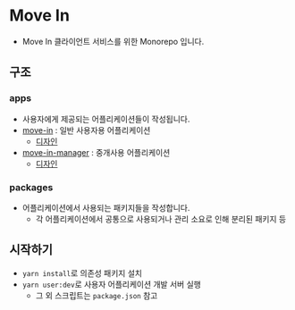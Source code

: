 # Move In
- Move In 클라이언트 서비스를 위한 Monorepo 입니다.

## 구조
### apps 
- 사용자에게 제공되는 어플리케이션들이 작성됩니다.
- [move-in](./move-in) : 일반 사용자용 어플리케이션
  - [디자인](https://www.figma.com/file/5veNVojUpZB9aRslcQz2AA/%5BMove-In%5D-User-Mobile-App-(v1.0)?node-id=13%3A1228&mode=dev)
- [move-in-manager](./move-in-manager) : 중개사용 어플리케이션
  - [디자인](https://www.figma.com/file/4HSLjESLC9VPep3LTmqUH6/%5BMove-In%5D-Manager-Mobile-App-(v0.1)?node-id=0%3A1&mode=dev)

### packages
- 어플리케이션에서 사용되는 패키지들을 작성합니다.
  - 각 어플리케이션에서 공통으로 사용되거나 관리 소요로 인해 분리된 패키지 등

## 시작하기
- `yarn install`로 의존성 패키지 설치
- `yarn user:dev`로 사용자 어플리케이션 개발 서버 실행
  - 그 외 스크립트는 `package.json` 참고

